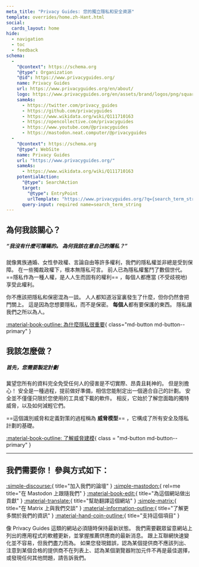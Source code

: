 ```yaml
---
meta_title: "Privacy Guides: 您的獨立隱私和安全資源"
template: overrides/home.zh-Hant.html
social:
  cards_layout: home
hide:
  - navigation
  - toc
  - feedback
schema:
  - 
    "@context": https://schema.org
    "@type": Organization
    "@id": https://www.privacyguides.org/
    name: Privacy Guides
    url: https://www.privacyguides.org/en/about/
    logo: https://www.privacyguides.org/en/assets/brand/logos/png/square/pg-yellow.png
    sameAs:
      - https://twitter.com/privacy_guides
      - https://github.com/privacyguides
      - https://www.wikidata.org/wiki/Q111710163
      - https://opencollective.com/privacyguides
      - https://www.youtube.com/@privacyguides
      - https://mastodon.neat.computer/@privacyguides
  - 
    "@context": https://schema.org
    "@type": WebSite
    name: Privacy Guides
    url: "https://www.privacyguides.org/"
    sameAs:
      - https://www.wikidata.org/wiki/Q111710163
    potentialAction:
      "@type": SearchAction
      target:
        "@type": EntryPoint
        urlTemplate: "https://www.privacyguides.org/?q={search_term_string}"
      query-input: required name=search_term_string
---
```


<!-- markdownlint-disable -->
## 為何我該關心？

##### “我沒有什麼可隱瞞的。 為何我該在意自己的隱私？”

就像異族通婚、女性參政權、言論自由等許多權利，我們的隱私權並非總是受到保障。 在一些獨裁政權下，根本無隱私可言。 前人已為隱私權奮鬥了數個世代。 ==隱私作為一種人權，是人人生而固有的權利== ，每個人都應當 (不受歧視地) 享受此權利。

你不應該把隱私和保密混為一談。 人人都知道浴室裏發生了什麼，但你仍然會把門關上。 這是因為您想要隱私，而不是保密。 **每個人**都有要保護的東西。 隱私讓我們之所以為人。

[:material-book-outline: 為什麼隱私很重要](basics/why-privacy-matters.md){ class="md-button md-button--primary" }

## 我該怎麼做？

##### 首先，您需要製定計劃

冀望您所有的資料完全免受任何人的侵害是不切實際、昂貴且耗神的。 但是別擔心！ 安全是一種過程，提前做好準備，相信您能制定出一個適合自己的計劃。 安全並不僅僅只限於您使用的工具或下載的軟件。 相反，它始於了解您面臨的獨特威脅，以及如何減輕它們。

==這個識別威脅和定義對策的過程稱為 **威脅模型**== ，它構成了所有安全及隱私計劃的基礎。

[:material-book-outline: 了解威脅建模](basics/threat-modeling.md){ class = "md-button md-button--primary" }

---

## 我們需要你！ 參與方式如下：

[:simple-discourse:](https://discuss.privacyguides.net){ title="加入我們的論壇" }
[:simple-mastodon:](https://mastodon.neat.computer/@privacyguides){ rel=me title="在 Mastodon 上跟隨我們" }
[:material-book-edit:](https://github.com/privacyguides/privacyguides.org){ title="為這個網站做出貢獻" }
[:material-translate:](https://matrix.to/#/#pg-i18n:aragon.sh){ title="幫助翻譯這個網站" }
[:simple-matrix:](https://matrix.to/#/#privacyguides:matrix.org){ title="在 Matrix 上與我們交談" }
[:material-information-outline:](about/index.md){ title="了解更多關於我們的資訊" }
[:material-hand-coin-outline:](about/donate.md){ title="支持這個項目" }

像 Privacy Guides 這類的網站必須隨時保持最新狀態。 我們需要觀眾留意網站上列出的應用程式的軟體更新，並掌握推薦供應商的最新消息。 跟上互聯網快速變化並不容易，但我們盡力而為。 如果您發現錯誤，認為某個提供商不應該列出、注意到某個合格的提供商不在列表上、認為某個瀏覽器附加元件不再是最佳選擇，或發現任何其他問題，請告訴我們。
